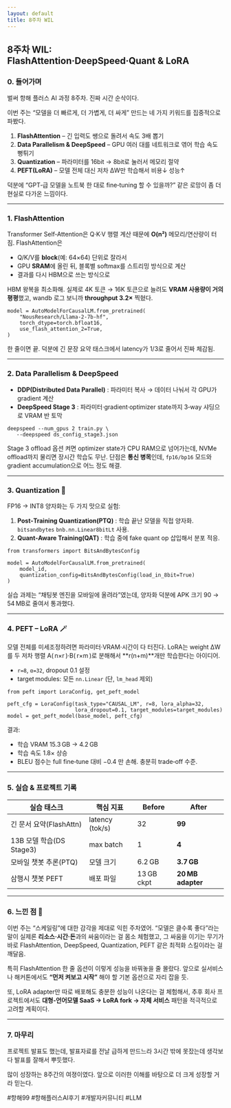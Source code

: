 ```yaml
---
layout: default
title: 8주차 WIL
---
```


## 8주차 WIL: FlashAttention·DeepSpeed·Quant & LoRA

### 0\. 들어가며

벌써 항해 플러스 AI 과정 8주차. 진짜 시간 순삭이다.

이번 주는 “모델을 더 빠르게, 더 가볍게, 더 싸게” 만드는 네 가지 키워드를 집중적으로 파봤다.

1.  **FlashAttention** – 긴 입력도 쌩으로 돌려서 속도 3배 뽑기
2.  **Data Parallelism & DeepSpeed** – GPU 여러 대를 네트워크로 엮어 학습 속도 뻥튀기
3.  **Quantization** – 파라미터를 16bit → 8bit로 눌러서 메모리 절약
4.  **PEFT(LoRA)** – 모델 전체 대신 저차 ΔW만 학습해서 비용↓ 성능↑

덕분에 “GPT‑급 모델을 노트북 한 대로 fine‑tuning 할 수 있을까?” 같은 로망이 좀 더 현실로 다가온 느낌이다.

---

### 1\. FlashAttention 

Transformer Self‑Attention은 Q·K·V 행렬 계산 때문에 **O(n²)** 메모리/연산량이 터짐. FlashAttention은

-   Q/K/V를 **block**(예: 64×64) 단위로 잘라서
-   GPU **SRAM**에 올린 뒤, 블록별 softmax를 스트리밍 방식으로 계산
-   결과를 다시 HBM으로 쓰는 방식으로

HBM 왕복을 최소화해. 실제로 4K 토큰 → 16K 토큰으로 늘려도 **VRAM 사용량이 거의 평평**했고, wandb 로그 보니까 **throughput 3.2×** 찍혔다.

```
model = AutoModelForCausalLM.from_pretrained(
    "NousResearch/Llama-2-7b-hf",
    torch_dtype=torch.bfloat16,
    use_flash_attention_2=True,
)
```

한 줄이면 끝. 덕분에 긴 문장 요약 태스크에서 latency가 1/3로 줄어서 진짜 체감됨.

---

### 2\. Data Parallelism & DeepSpeed 

-   **DDP(Distributed Data Parallel)** : 파라미터 복사 → 데이터 나눠서 각 GPU가 gradient 계산
-   **DeepSpeed Stage 3** : 파라미터·gradient·optimizer state까지 3‑way 샤딩으로 VRAM 반 토막

```
deepspeed --num_gpus 2 train.py \
   --deepspeed ds_config_stage3.json
```

Stage 3 offload 옵션 켜면 optimizer state가 CPU RAM으로 넘어가는데, NVMe offload까지 물리면 장시간 학습도 무난. 단점은 **통신 병목**인데, `fp16/bp16` 모드와 gradient accumulation으로 어느 정도 해결.

---

### 3\. Quantization 🔧

FP16 → INT8 양자화는 두 가지 맛으로 실험:

1.  **Post‑Training Quantization(PTQ)** : 학습 끝난 모델을 직접 양자화. `bitsandbytes` `bnb.nn.Linear8bitLt` 사용.
2.  **Quant‑Aware Training(QAT)** : 학습 중에 fake quant op 삽입해서 분포 적응.

```
from transformers import BitsAndBytesConfig

model = AutoModelForCausalLM.from_pretrained(
    model_id,
    quantization_config=BitsAndBytesConfig(load_in_8bit=True)
)
```

실습 과제는 “채팅봇 엔진을 모바일에 올려라”였는데, 양자화 덕분에 APK 크기 90 → 54 MB로 줄여서 통과했다.

---

### 4\. PEFT – LoRA 🪄

모델 전체를 미세조정하려면 파라미터·VRAM·시간이 다 터진다. LoRA는 weight ΔW를 두 저차 행렬 A( n×r )·B( r×m )로 분해해서 **r(n+m)**개만 학습한다는 아이디어.

-   `r=8`, `α=32`, dropout 0.1 설정
-   target modules: 모든 `nn.Linear` (단, `lm_head` 제외)

```
from peft import LoraConfig, get_peft_model

peft_cfg = LoraConfig(task_type="CAUSAL_LM", r=8, lora_alpha=32,
                      lora_dropout=0.1, target_modules=target_modules)
model = get_peft_model(base_model, peft_cfg)
```

결과:

-   학습 VRAM 15.3 GB → 4.2 GB
-   학습 속도 1.8× 상승
-   BLEU 점수는 full fine‑tune 대비 −0.4 만 손해. 충분히 trade‑off 수준.

---

### 5\. 실습 & 프로젝트 기록 

| 실습 태스크 | 핵심 지표 | Before | After |
| --- | --- | --- | --- |
| 긴 문서 요약(FlashAttn) | latency (tok/s) | 32 | **99** |
| 13B 모델 학습(DS Stage3) | max batch | 1 | **4** |
| 모바일 챗봇 추론(PTQ) | 모델 크기 | 6.2 GB | **3.7 GB** |
| 삼행시 챗봇 PEFT | 배포 파일 | 13 GB ckpt | **20 MB adapter** |

---

### 6\. 느낀 점 🙏

이번 주는 “스케일링”에 대한 감각을 제대로 익힌 주차였어. “모델은 클수록 좋다”라는 말이 실제론 **리소스·시간·돈**과의 싸움이라는 걸 몸소 체험했고, 그 싸움을 이기는 무기가 바로 FlashAttention, DeepSpeed, Quantization, PEFT 같은 최적화 스킬이라는 걸 깨달음.

특히 FlashAttention 한 줄 옵션이 이렇게 성능을 바꿔놓을 줄 몰랐다. 앞으로 실서비스나 해커톤에서도 **“먼저 켜보고 시작”** 해야 할 기본 옵션으로 자리 잡을 듯.

또, LoRA adapter만 따로 배포해도 충분한 성능이 나온다는 걸 체험해서, 추후 회사 프로젝트에서도 **대형‑언어모델 SaaS → LoRA fork → 자체 서비스** 패턴을 적극적으로 고려할 계획이다.

---

### 7\. 마무리

프로젝트 발표도 했는데, 발표자료를 전날 급하게 만드느라 3시간 밖에 못잤는데 생각보다 발표를 잘해서 뿌듯했다.

많이 성장하는 8주간의 여졍이였다. 앞으로 이러한 이해를 바탕으로 더 크게 성장할 거라 믿는다.


#항해99 #항해플러스AI후기 #개발자커뮤니티 #LLM

